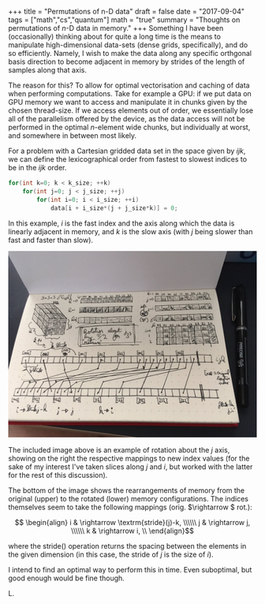 +++
title = "Permutations of n-D data"
draft = false
date = "2017-09-04"
tags = ["math","cs","quantum"]
math = "true"
summary = "Thoughts on permutations of $n$-D data in memory."
+++
Something I have been (occasionally) thinking about for quite a long time is the means to manipulate high-dimensional data-sets (dense grids, specifically), and do so efficiently. Namely, I wish to make the data along any specific orthgonal basis direction to become adjacent in memory by strides of the length of samples along that axis.

The reason for this? To allow for optimal vectorisation and caching of data when performing computations. Take for example a GPU: if we put data on GPU memory we want to access and manipulate it in chunks given by the chosen thread-size. If we access elements out of order, we essentially lose all of the parallelism offered by the device, as the data access will not be performed in the optimal $n$-element wide chunks, but individually at worst, and somewhere in between most likely.


For a problem with a Cartesian gridded data set in the space given by $ijk$, we can define the lexicographical order from fastest to slowest indices to be in the $ijk$ order. 

```c++
for(int k=0; k < k_size; ++k)
    for(int j=0; j < j_size; ++j)
        for(int i=0; i < i_size; ++i)
            data[i + i_size*(j + j_size*k)] = 0;
``` 
In this example, $i$ is the fast index and the axis along which the data is linearly adjacent in memory, and $k$ is the slow axis (with $j$ being slower than fast and faster than slow).


![alt text](/img/ndData.jpg "A sample layout permutation")

The included image above is an example of rotation about the $j$ axis, showing on the right the respective mappings to new index values (for the sake of my interest I've taken slices along $j$ and $i$, but worked with the latter for the rest of this discussion). 

The bottom of the image shows the rearrangements of memory from the original (upper) to the rotated (lower) memory configurations. The indices themselves seem to take the following mappings (orig. $\rightarrow $ rot.):

$$ \begin{align}
i & \rightarrow \textrm{stride}(j)-k, \\\\\\
j & \rightarrow j, \\\\\\
k & \rightarrow i, \\ 
\end{align}$$

where the stride() operation returns the spacing between the elements in the given dimension (in this case, the stride of $j$ is the size of $i$).

I intend to find an optimal way to perform this in time. Even suboptimal, but good enough would be fine though. 

L.